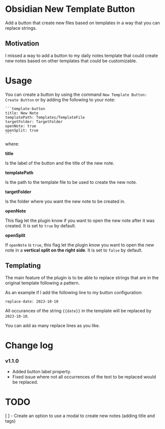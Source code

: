 # Obsidian New Template Button

Add a button that create new files based on templates in a way that you can replace strings.

## Motivation 
I missed a way to add a button to my daily notes template that could create new notes based on other templates that could be customizable.

# Usage
You can create a button by using the command `New Template Button: Create Button` or by adding the following to your note:
````
```template-button
title: New Note
templatePath: Templates/TemplateFile
targetFolder: TargetFolder
openNote: true
openSplit: true
```
````
where:

**title**

Is the label of the button and the title of the new note.

**templatePath**

Is the path to the template file to be used to create the new note.

**targetFolder**

Is the folder where you want the new note to be created in.

**openNote**

This flag let the plugin know if you want to open the new note after it was created. It is set to `true` by default.

**openSplit**

If `openNote` is `true`, this flag let the plugin know you want to open the new note in a **vertical split on the right side**. It is set to `false` by default.

## Templating

The main feature of the plugin is to be able to replace strings that are in the original template following a pattern.

As an example if I add the following line to my button configuration:
```
replace-date: 2023-10-10
```
All occurances of the string `{{date}}` in the template will be replaced by `2023-10-10`.

You can add as many replace lines as you like.

# Change log

### v1.1.0
- Added button label property.
- Fixed issue where not all occurrences of the text to be replaced would be replaced.

# TODO
[ ] - Create an option to use a modal to create new notes (adding title and tags)